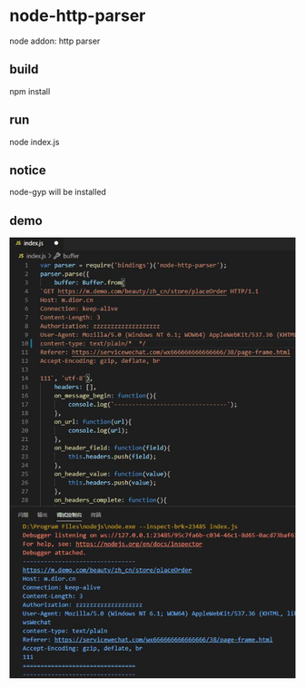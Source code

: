 # node-http-parser
node addon: http parser

## build
npm install

## run
node index.js

## notice
node-gyp will be installed

## demo
![demo](https://github.com/evilzhou/node-http-parser/blob/master/README.jpg)
